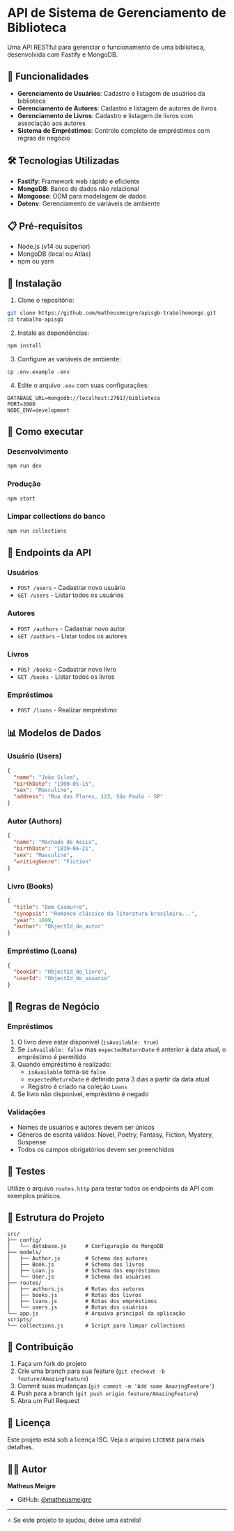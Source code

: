 # API de Sistema de Gerenciamento de Biblioteca

Uma API RESTful para gerenciar o funcionamento de uma biblioteca, desenvolvida com Fastify e MongoDB.

## 🚀 Funcionalidades

- **Gerenciamento de Usuários**: Cadastro e listagem de usuários da biblioteca
- **Gerenciamento de Autores**: Cadastro e listagem de autores de livros
- **Gerenciamento de Livros**: Cadastro e listagem de livros com associação aos autores
- **Sistema de Empréstimos**: Controle completo de empréstimos com regras de negócio

## 🛠️ Tecnologias Utilizadas

- **Fastify**: Framework web rápido e eficiente
- **MongoDB**: Banco de dados não relacional
- **Mongoose**: ODM para modelagem de dados
- **Dotenv**: Gerenciamento de variáveis de ambiente

## 📋 Pré-requisitos

- Node.js (v14 ou superior)
- MongoDB (local ou Atlas)
- npm ou yarn

## 🔧 Instalação

1. Clone o repositório:
```bash
git clone https://github.com/matheusmeigre/apisgb-trabalhomongo.git
cd trabalho-apisgb
```

2. Instale as dependências:
```bash
npm install
```

3. Configure as variáveis de ambiente:
```bash
cp .env.example .env
```

4. Edite o arquivo `.env` com suas configurações:
```env
DATABASE_URL=mongodb://localhost:27017/biblioteca
PORT=3000
NODE_ENV=development
```

## 🚀 Como executar

### Desenvolvimento
```bash
npm run dev
```

### Produção
```bash
npm start
```

### Limpar collections do banco
```bash
npm run collections
```

## 📡 Endpoints da API

### Usuários
- `POST /users` - Cadastrar novo usuário
- `GET /users` - Listar todos os usuários

### Autores
- `POST /authors` - Cadastrar novo autor
- `GET /authors` - Listar todos os autores

### Livros
- `POST /books` - Cadastrar novo livro
- `GET /books` - Listar todos os livros

### Empréstimos
- `POST /loans` - Realizar empréstimo

## 📊 Modelos de Dados

### Usuário (Users)
```json
{
  "name": "João Silva",
  "birthDate": "1990-05-15",
  "sex": "Masculino",
  "address": "Rua das Flores, 123, São Paulo - SP"
}
```

### Autor (Authors)
```json
{
  "name": "Machado de Assis",
  "birthDate": "1839-06-21",
  "sex": "Masculino",
  "writingGenre": "Fiction"
}
```

### Livro (Books)
```json
{
  "title": "Dom Casmurro",
  "synopsis": "Romance clássico da literatura brasileira...",
  "year": 1899,
  "author": "ObjectId_do_autor"
}
```

### Empréstimo (Loans)
```json
{
  "bookId": "ObjectId_do_livro",
  "userId": "ObjectId_do_usuario"
}
```

## 📝 Regras de Negócio

### Empréstimos
1. O livro deve estar disponível (`isAvailable: true`)
2. Se `isAvailable: false` mas `expectedReturnDate` é anterior à data atual, o empréstimo é permitido
3. Quando empréstimo é realizado:
   - `isAvailable` torna-se `false`
   - `expectedReturnDate` é definido para 3 dias a partir da data atual
   - Registro é criado na coleção `Loans`
4. Se livro não disponível, empréstimo é negado

### Validações
- Nomes de usuários e autores devem ser únicos
- Gêneros de escrita válidos: Novel, Poetry, Fantasy, Fiction, Mystery, Suspense
- Todos os campos obrigatórios devem ser preenchidos

## 🧪 Testes

Utilize o arquivo `routes.http` para testar todos os endpoints da API com exemplos práticos.

## 📁 Estrutura do Projeto

```
src/
├── config/
│   └── database.js      # Configuração do MongoDB
├── models/
│   ├── Author.js        # Schema dos autores
│   ├── Book.js          # Schema dos livros
│   ├── Loan.js          # Schema dos empréstimos
│   └── User.js          # Schema dos usuários
├── routes/
│   ├── authors.js       # Rotas dos autores
│   ├── books.js         # Rotas dos livros
│   ├── loans.js         # Rotas dos empréstimos
│   └── users.js         # Rotas dos usuários
└── app.js               # Arquivo principal da aplicação
scripts/
└── collections.js       # Script para limpar collections
```

## 🤝 Contribuição

1. Faça um fork do projeto
2. Crie uma branch para sua feature (`git checkout -b feature/AmazingFeature`)
3. Commit suas mudanças (`git commit -m 'Add some AmazingFeature'`)
4. Push para a branch (`git push origin feature/AmazingFeature`)
5. Abra um Pull Request

## 📄 Licença

Este projeto está sob a licença ISC. Veja o arquivo `LICENSE` para mais detalhes.

## 👨‍💻 Autor

**Matheus Meigre**

- GitHub: [@matheusmeigre](https://github.com/matheusmeigre)

---

⭐️ Se este projeto te ajudou, deixe uma estrela!